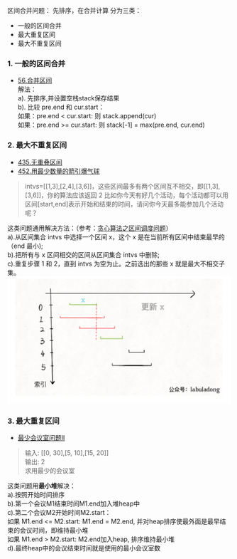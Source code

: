 区间合并问题： 先排序，在合并计算
分为三类：
- 一般的区间合并
- 最大重复区间
- 最大不重复区间     

### 1. 一般的区间合并
- [56.合并区间](https://leetcode-cn.com/problems/merge-intervals/)       
解法：      
a). 先排序,并设置空栈stack保存结果       
b). 比较 pre.end 和 cur.start：    
   如果：pre.end < cur.start: 则 stack.append(cur)       
   如果：pre.end >= cur.start: 则 stack[-1] = max(pre.end, cur.end)     
### 2. 最大不重复区间     
- [435.无重叠区间](https://leetcode-cn.com/problems/non-overlapping-intervals/)    
- [452.用最少数量的箭引爆气球](https://leetcode-cn.com/problems/minimum-number-of-arrows-to-burst-balloons/)     

> intvs=[[1,3],[2,4],[3,6]]，这些区间最多有两个区间互不相交，即[[1,3],[3,6]]，你的算法应该返回 2
比如你今天有好几个活动，每个活动都可以用区间[start,end]表示开始和结束的时间，请问你今天最多能参加几个活动呢？

这类问题通用解决方法：（参考：[贪心算法之区间调度问题](https://mp.weixin.qq.com/s?__biz=MzAxODQxMDM0Mw==&mid=2247484493&idx=1&sn=1615b8a875b770f25875dab54b7f0f6f&chksm=9bd7fa45aca07353a347b7267aaab78b81502cf7eb60d0510ca9109d3b9c0a1d9dda10d99f50&mpshare=1&scene=1&srcid=&sharer_sharetime=1574251069965&sharer_shareid=166bdf842ef8f7b635591390fb76a3a9&pass_ticket=oN97es63kOTlboTfho28yfJ2eG6QmwGBGPGgKKuyA1EF6SESwW5e%2BcFEslZtoyva#rd)）     
a).从区间集合 intvs 中选择一个区间 x，这个 x 是在当前所有区间中结束最早的（end 最小);        
b).把所有与 x 区间相交的区间从区间集合 intvs 中删除;        
c).重复步骤 1 和 2，直到 intvs 为空为止。之前选出的那些 x 就是最大不相交子集。      
![求最大不重复区间](./相关的图/区间合并-最大不重复问题.jpg)

### 3. 最大重复区间
- [最少会议室问题II](https://leetcode-cn.com/problems/meeting-rooms-ii/)    
> 输入: [[0, 30],[5, 10],[15, 20]]    
> 输出: 2    
> 求用最少的会议室      

这类问题用**最小堆**解决：    
a).按照开始时间排序   
b).第一个会议M1结束时间M1.end加入堆heap中   
c).第二个会议M2开始时间M2.start：   
   如果 M1.end <= M2.start: M1.end = M2.end, 并对heap排序使最外面是最早结束的会议时间，即维持最小堆    
   如果 M1.end > M2.start: M2.end加入heap, 排序维持最小堆    
d).最终heap中的会议结束时间就是使用的最小会议室数    
